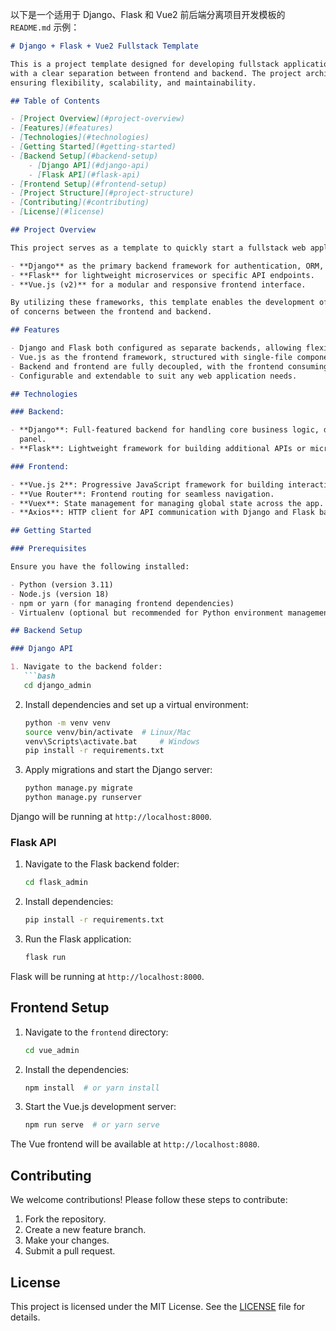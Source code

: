 以下是一个适用于 Django、Flask 和 Vue2 前后端分离项目开发模板的 `README.md` 示例：

```markdown
# Django + Flask + Vue2 Fullstack Template

This is a project template designed for developing fullstack applications using Django, Flask, and Vue.js (version 2)
with a clear separation between frontend and backend. The project architecture follows modern development practices,
ensuring flexibility, scalability, and maintainability.

## Table of Contents

- [Project Overview](#project-overview)
- [Features](#features)
- [Technologies](#technologies)
- [Getting Started](#getting-started)
- [Backend Setup](#backend-setup)
    - [Django API](#django-api)
    - [Flask API](#flask-api)
- [Frontend Setup](#frontend-setup)
- [Project Structure](#project-structure)
- [Contributing](#contributing)
- [License](#license)

## Project Overview

This project serves as a template to quickly start a fullstack web application using:

- **Django** as the primary backend framework for authentication, ORM, and administration.
- **Flask** for lightweight microservices or specific API endpoints.
- **Vue.js (v2)** for a modular and responsive frontend interface.

By utilizing these frameworks, this template enables the development of complex web applications with clear separation
of concerns between the frontend and backend.

## Features

- Django and Flask both configured as separate backends, allowing flexible API development.
- Vue.js as the frontend framework, structured with single-file components for better modularity.
- Backend and frontend are fully decoupled, with the frontend consuming APIs via RESTful services.
- Configurable and extendable to suit any web application needs.

## Technologies

### Backend:

- **Django**: Full-featured backend for handling core business logic, database interaction, authentication, and an admin
  panel.
- **Flask**: Lightweight framework for building additional APIs or microservices.

### Frontend:

- **Vue.js 2**: Progressive JavaScript framework for building interactive user interfaces.
- **Vue Router**: Frontend routing for seamless navigation.
- **Vuex**: State management for managing global state across the app.
- **Axios**: HTTP client for API communication with Django and Flask backends.

## Getting Started

### Prerequisites

Ensure you have the following installed:

- Python (version 3.11)
- Node.js (version 18)
- npm or yarn (for managing frontend dependencies)
- Virtualenv (optional but recommended for Python environment management)

## Backend Setup

### Django API

1. Navigate to the backend folder:
   ```bash
   cd django_admin
   ```

2. Install dependencies and set up a virtual environment:
   ```bash
   python -m venv venv
   source venv/bin/activate  # Linux/Mac
   venv\Scripts\activate.bat     # Windows
   pip install -r requirements.txt
   ```

3. Apply migrations and start the Django server:
   ```bash
   python manage.py migrate
   python manage.py runserver
   ```

Django will be running at `http://localhost:8000`.

### Flask API

1. Navigate to the Flask backend folder:
   ```bash
   cd flask_admin
   ```

2. Install dependencies:
   ```bash
   pip install -r requirements.txt
   ```

3. Run the Flask application:
   ```bash
   flask run
   ```

Flask will be running at `http://localhost:8000`.

## Frontend Setup

1. Navigate to the `frontend` directory:
   ```bash
   cd vue_admin
   ```

2. Install the dependencies:
   ```bash
   npm install  # or yarn install
   ```

3. Start the Vue.js development server:
   ```bash
   npm run serve  # or yarn serve
   ```

The Vue frontend will be available at `http://localhost:8080`.

## Contributing

We welcome contributions! Please follow these steps to contribute:

1. Fork the repository.
2. Create a new feature branch.
3. Make your changes.
4. Submit a pull request.

## License

This project is licensed under the MIT License. See the [LICENSE](LICENSE) file for details.

```